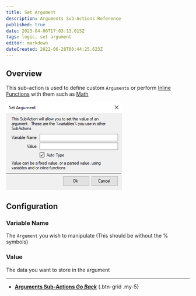 ```yaml
---
title: Set Argument
description: Arguments Sub-Actions Reference
published: true
date: 2023-04-06T17:03:13.015Z
tags: logic, set argument
editor: markdown
dateCreated: 2022-06-28T00:44:25.623Z
---
```


## Overview
This sub-action is used to define custom `Arguments` or perform [Inline Functions](/Inline-Functions) with them such as [Math](/Inline-Functions/Math)

![logic-set-argument.png](/logic-set-argument.png)

## Configuration
### Variable Name
The `Argument` you wish to manipulate (This should be without the % symbols)

### Value
The data you want to store in the argument

---

- [<i class="mdi mdi-chevron-left"></i> **Arguments Sub-Actions *Go Back***](/Sub-Actions/Arguments)
{.btn-grid .my-5}
